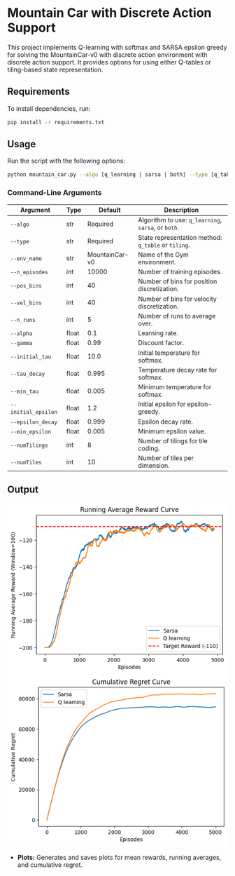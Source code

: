 # Mountain Car with Discrete Action Support

This project implements Q-learning with softmax and SARSA epsilon greedy for solving the MountainCar-v0 with discrete action environment with discrete action support. It provides options for using either Q-tables or tiling-based state representation.

## Requirements
To install dependencies, run:
```bash
pip install -r requirements.txt
```

## Usage
Run the script with the following options:
```bash
python mountain_car.py --algo [q_learning | sarsa | both] --type [q_table | tiling]
```

### Command-Line Arguments
| Argument | Type | Default | Description |
|----------|------|---------|-------------|
| `--algo` | str | Required | Algorithm to use: `q_learning`, `sarsa`, or `both`. |
| `--type` | str | Required | State representation method: `q_table` or `tiling`. |
| `--env_name` | str | MountainCar-v0 | Name of the Gym environment. |
| `--n_episodes` | int | 10000 | Number of training episodes. |
| `--pos_bins` | int | 40 | Number of bins for position discretization. |
| `--vel_bins` | int | 40 | Number of bins for velocity discretization. |
| `--n_runs` | int | 5 | Number of runs to average over. |
| `--alpha` | float | 0.1 | Learning rate. |
| `--gamma` | float | 0.99 | Discount factor. |
| `--initial_tau` | float | 10.0 | Initial temperature for softmax. |
| `--tau_decay` | float | 0.995 | Temperature decay rate for softmax. |
| `--min_tau` | float | 0.005 | Minimum temperature for softmax. |
| `--initial_epsilon` | float | 1.2 | Initial epsilon for epsilon-greedy. |
| `--epsilon_decay` | float | 0.999 | Epsilon decay rate. |
| `--min_epsilon` | float | 0.005 | Minimum epsilon value. |
| `--numTilings` | int | 8 | Number of tilings for tile coding. |
| `--numTiles` | int | 10 | Number of tiles per dimension. |

## Output
![Running average or reward](media/Untitled.png)
![Cumulative regret](media/Untitled1.png)

- **Plots:** Generates and saves plots for mean rewards, running averages, and cumulative regret.
